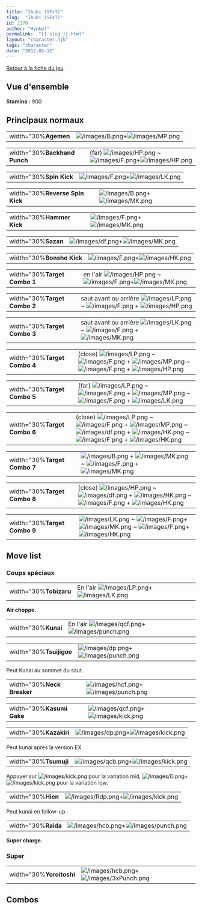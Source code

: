```yaml
---
title: "Ibuki (SFxT)"
slug:  "Ibuki_(SFxT)"
id: 2170
author: "Hynkel"
permalink:  "{{ slug }}.html"
layout: "character.njk"
tags: "character"
date: "2012-03-12"
---
```


[Retour à la fiche du jeu](Street_Fighter_x_Tekken "wikilink")

## Vue d'ensemble

**Stamina :** 900

## Principaux normaux

|                      |                                                                         |
|----------------------|-------------------------------------------------------------------------|
| width="30%**Agemen** | ![](/images/B.png "/images/B.png")+![](/images/MP.png "/images/MP.png") |

|                              |                                                                                                                       |
|------------------------------|-----------------------------------------------------------------------------------------------------------------------|
| width="30%**Backhand Punch** | (far) ![](/images/HP.png "/images/HP.png") \~ ![](/images/F.png "/images/F.png")+![](/images/HP.png "/images/HP.png") |

|                         |                                                                         |
|-------------------------|-------------------------------------------------------------------------|
| width="30%**Spin Kick** | ![](/images/F.png "/images/F.png")+![](/images/LK.png "/images/LK.png") |

|                                 |                                                                         |
|---------------------------------|-------------------------------------------------------------------------|
| width="30%**Reverse Spin Kick** | ![](/images/B.png "/images/B.png")+![](/images/MK.png "/images/MK.png") |

|                           |                                                                         |
|---------------------------|-------------------------------------------------------------------------|
| width="30%**Hammer Kick** | ![](/images/F.png "/images/F.png")+![](/images/MK.png "/images/MK.png") |

|                     |                                                                           |
|---------------------|---------------------------------------------------------------------------|
| width="30%**Sazan** | ![](/images/df.png "/images/df.png")+![](/images/MK.png "/images/MK.png") |

|                           |                                                                         |
|---------------------------|-------------------------------------------------------------------------|
| width="30%**Bonsho Kick** | ![](/images/F.png "/images/F.png")+![](/images/HK.png "/images/HK.png") |

|                              |                                                                                                                          |
|------------------------------|--------------------------------------------------------------------------------------------------------------------------|
| width="30%**Target Combo 1** | en l'air ![](/images/HP.png "/images/HP.png") \~ ![](/images/F.png "/images/F.png")+![](/images/MK.png "/images/MK.png") |

|                              |                                                                                                                                         |
|------------------------------|-----------------------------------------------------------------------------------------------------------------------------------------|
| width="30%**Target Combo 2** | saut avant ou arrière ![](/images/LP.png "/images/LP.png") \~ ![](/images/F.png "/images/F.png") + ![](/images/HP.png "/images/HP.png") |

|                              |                                                                                                                                         |
|------------------------------|-----------------------------------------------------------------------------------------------------------------------------------------|
| width="30%**Target Combo 3** | saut avant ou arrière ![](/images/LK.png "/images/LK.png") \~ ![](/images/F.png "/images/F.png") + ![](/images/MK.png "/images/MK.png") |

|                              |                                                                                                                                                                                                        |
|------------------------------|--------------------------------------------------------------------------------------------------------------------------------------------------------------------------------------------------------|
| width="30%**Target Combo 4** | (close) ![](/images/LP.png "/images/LP.png") \~ ![](/images/F.png "/images/F.png") + ![](/images/MP.png "/images/MP.png") \~ ![](/images/F.png "/images/F.png") + ![](/images/HP.png "/images/HP.png") |

|                              |                                                                                                                                                                                                      |
|------------------------------|------------------------------------------------------------------------------------------------------------------------------------------------------------------------------------------------------|
| width="30%**Target Combo 5** | (far) ![](/images/LP.png "/images/LP.png") \~ ![](/images/F.png "/images/F.png") + ![](/images/MP.png "/images/MP.png") \~ ![](/images/F.png "/images/F.png") + ![](/images/LK.png "/images/LK.png") |

|                              |                                                                                                                                                                                                                                                                                       |
|------------------------------|---------------------------------------------------------------------------------------------------------------------------------------------------------------------------------------------------------------------------------------------------------------------------------------|
| width="30%**Target Combo 6** | (close) ![](/images/LP.png "/images/LP.png") \~ ![](/images/F.png "/images/F.png") + ![](/images/MP.png "/images/MP.png") \~ ![](/images/df.png "/images/df.png") + ![](/images/HK.png "/images/HK.png") \~ ![](/images/F.png "/images/F.png") + ![](/images/HK.png "/images/HK.png") |

|                              |                                                                                                                                                        |
|------------------------------|--------------------------------------------------------------------------------------------------------------------------------------------------------|
| width="30%**Target Combo 7** | ![](/images/B.png "/images/B.png") + ![](/images/MK.png "/images/MK.png") \~ ![](/images/F.png "/images/F.png") + ![](/images/MK.png "/images/MK.png") |

|                              |                                                                                                                                                                                                          |
|------------------------------|----------------------------------------------------------------------------------------------------------------------------------------------------------------------------------------------------------|
| width="30%**Target Combo 8** | (close) ![](/images/HP.png "/images/HP.png") \~ ![](/images/df.png "/images/df.png") + ![](/images/HK.png "/images/HK.png") \~ ![](/images/F.png "/images/F.png") + ![](/images/HK.png "/images/HK.png") |

|                              |                                                                                                                                                                                            |
|------------------------------|--------------------------------------------------------------------------------------------------------------------------------------------------------------------------------------------|
| width="30%**Target Combo 9** | ![](/images/LK.png "/images/LK.png") \~ ![](/images/F.png "/images/F.png")+![](/images/MK.png "/images/MK.png") \~ ![](/images/F.png "/images/F.png")+![](/images/HK.png "/images/HK.png") |

## Move list

### Coups spéciaux

|                        |                                                                                    |
|------------------------|------------------------------------------------------------------------------------|
| width="30%**Tobizaru** | En l'air ![](/images/LP.png "/images/LP.png")+![](/images/LK.png "/images/LK.png") |

**Air choppe.**

|                     |                                                                                            |
|---------------------|--------------------------------------------------------------------------------------------|
| width="30%**Kunai** | En l'air ![](/images/qcf.png "/images/qcf.png")+![](/images/punch.png "/images/punch.png") |

|                         |                                                                                 |
|-------------------------|---------------------------------------------------------------------------------|
| width="30%**Tsuijigoe** | ![](/images/dp.png "/images/dp.png")+![](/images/punch.png "/images/punch.png") |

Peut Kunai au sommet du saut.

|                            |                                                                                   |
|----------------------------|-----------------------------------------------------------------------------------|
| width="30%**Neck Breaker** | ![](/images/hcf.png "/images/hcf.png")+![](/images/punch.png "/images/punch.png") |

|                           |                                                                                 |
|---------------------------|---------------------------------------------------------------------------------|
| width="30%**Kasumi Gake** | ![](/images/qcf.png "/images/qcf.png")+![](/images/kick.png "/images/kick.png") |

|                        |                                                                               |
|------------------------|-------------------------------------------------------------------------------|
| width="30%**Kazakiri** | ![](/images/dp.png "/images/dp.png")+![](/images/kick.png "/images/kick.png") |

Peut kunai après la version EX.

|                       |                                                                                 |
|-----------------------|---------------------------------------------------------------------------------|
| width="30%**Tsumuji** | ![](/images/qcb.png "/images/qcb.png")+![](/images/kick.png "/images/kick.png") |

Appuyer sur ![](/images/kick.png "/images/kick.png") pour la variation
mid,
![](/images/D.png "/images/D.png")+![](/images/kick.png "/images/kick.png")
pour la variation low.

|                    |                                                                                 |
|--------------------|---------------------------------------------------------------------------------|
| width="30%**Hien** | ![](/images/Rdp.png "/images/Rdp.png")+![](/images/kick.png "/images/kick.png") |

Peut kunai en follow-up.

|                     |                                                                                   |
|---------------------|-----------------------------------------------------------------------------------|
| width="30%**Raida** | ![](/images/hcb.png "/images/hcb.png")+![](/images/punch.png "/images/punch.png") |

**Super charge.**

### Super

|                          |                                                                                       |
|--------------------------|---------------------------------------------------------------------------------------|
| width="30%**Yoroitoshi** | ![](/images/hcb.png "/images/hcb.png")+![](/images/3xPunch.png "/images/3xPunch.png") |

## Combos
